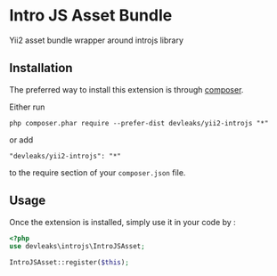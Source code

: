Intro JS Asset Bundle
=====================
Yii2 asset bundle wrapper around introjs library

Installation
------------

The preferred way to install this extension is through [composer](http://getcomposer.org/download/).

Either run

```
php composer.phar require --prefer-dist devleaks/yii2-introjs "*"
```

or add

```
"devleaks/yii2-introjs": "*"
```

to the require section of your `composer.json` file.


Usage
-----

Once the extension is installed, simply use it in your code by  :

```php
<?php
use devleaks\introjs\IntroJSAsset;

IntroJSAsset::register($this);

